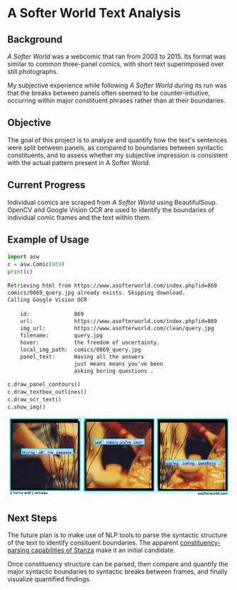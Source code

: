 # A Softer World Text Analysis

## Background

*A Softer World* was a webcomic that ran from 2003 to 2015. Its format was
similar to common three-panel comics, with short text superimposed over still
photographs.

My subjective experience while following *A Softer World* during its run was
that the breaks between panels often seemed to be counter-intuitive,
occurring within major constituent phrases rather than at their boundaries.

## Objective

The goal of this project is to analyze and quantify how the text's sentences
were split between panels, as compared to boundaries between syntactic
constituents, and to assess whether my subjective impression is consistent with
the actual pattern present in A Softer World.

## Current Progress

Individual comics are scraped from *A Softer World* using BeautifulSoup.
OpenCV and Google Vision OCR are used to identify the boundaries of individual
comic frames and the text within them.

## Example of Usage

```python
import asw
c = asw.Comic(869)
print(c)
```
```
Retrieving html from https://www.asofterworld.com/index.php?id=869
comics/0869_query.jpg already exists. Skipping download.
Calling Google Vision OCR

    id:              869
    url:             https://www.asofterworld.com/index.php?id=869
    img_url:         https://www.asofterworld.com/clean/query.jpg
    filename:        query.jpg
    hover:           the freedom of uncertainty.
    local_img_path:  comics/0869_query.jpg
    panel_text:      Having all the answers
                     just means means you've been
                     asking boring questions .
```
```python
c.draw_panel_contours()
c.draw_textbox_outlines()
c.draw_ocr_text()
c.show_img()
```

![Example: asofterworld #869](doc/0869_query_contours.jpg)

## Next Steps

The future plan is to make use of NLP tools to parse the syntactic structure of
the text to identify consituent boundaries. The apparent [constituency-parsing
capabilities of Stanza](https://stanfordnlp.github.io/stanza/constituency.html)
make it an initial candidate.

Once constituency structure can be parsed, then compare and quantify the major
syntactic boundaries to syntactic breaks between frames, and finally visualize
quantified findings.
